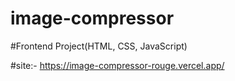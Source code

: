 # image-compressor
#Frontend Project(HTML, CSS, JavaScript)

#site:-  https://image-compressor-rouge.vercel.app/
